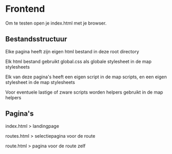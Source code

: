 # Frontend

Om te testen open je index.html met je browser.

## Bestandsstructuur

Elke pagina heeft zijn eigen html bestand in deze root directory

Elk html bestand gebruikt global.css als globale stylesheet in de map stylesheets

Elk van deze pagina's heeft een eigen script in de map scripts, en een eigen stylesheet in de map stylesheets

Voor eventuele lastige of zware scripts worden helpers gebruikt in de map helpers

## Pagina's

index.html > landingpage

routes.html > selectiepagina voor de route

route.html > pagina voor de route zelf
